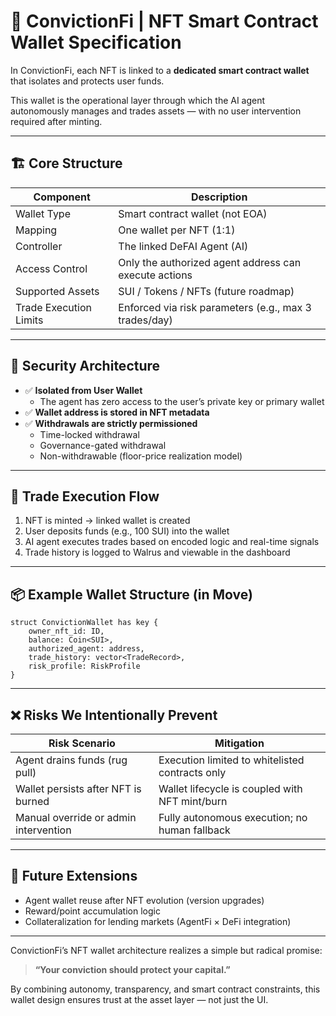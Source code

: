 # 🧾 ConvictionFi | NFT Smart Contract Wallet Specification

In ConvictionFi, each NFT is linked to a **dedicated smart contract wallet** that isolates and protects user funds.

This wallet is the operational layer through which the AI agent autonomously manages and trades assets — with no user intervention required after minting.

---

## 🏗️ Core Structure

| Component              | Description                                           |
| ---------------------- | ----------------------------------------------------- |
| Wallet Type            | Smart contract wallet (not EOA)                       |
| Mapping                | One wallet per NFT (1:1)                              |
| Controller             | The linked DeFAI Agent (AI)                           |
| Access Control         | Only the authorized agent address can execute actions |
| Supported Assets       | SUI / Tokens / NFTs (future roadmap)                  |
| Trade Execution Limits | Enforced via risk parameters (e.g., max 3 trades/day) |

---

## 🔐 Security Architecture

- ✅ **Isolated from User Wallet**
  - The agent has zero access to the user’s private key or primary wallet
- ✅ **Wallet address is stored in NFT metadata**
- ✅ **Withdrawals are strictly permissioned**
  - Time-locked withdrawal
  - Governance-gated withdrawal
  - Non-withdrawable (floor-price realization model)

---

## 🔄 Trade Execution Flow

1. NFT is minted → linked wallet is created
2. User deposits funds (e.g., 100 SUI) into the wallet
3. AI agent executes trades based on encoded logic and real-time signals
4. Trade history is logged to Walrus and viewable in the dashboard

---

## 📦 Example Wallet Structure (in Move)

```move
struct ConvictionWallet has key {
    owner_nft_id: ID,
    balance: Coin<SUI>,
    authorized_agent: address,
    trade_history: vector<TradeRecord>,
    risk_profile: RiskProfile
}
```

---

## ❌ Risks We Intentionally Prevent

| Risk Scenario                         | Mitigation                                      |
| ------------------------------------- | ----------------------------------------------- |
| Agent drains funds (rug pull)         | Execution limited to whitelisted contracts only |
| Wallet persists after NFT is burned   | Wallet lifecycle is coupled with NFT mint/burn  |
| Manual override or admin intervention | Fully autonomous execution; no human fallback   |

---

## 🧬 Future Extensions

- Agent wallet reuse after NFT evolution (version upgrades)
- Reward/point accumulation logic
- Collateralization for lending markets (AgentFi × DeFi integration)

---

ConvictionFi’s NFT wallet architecture realizes a simple but radical promise:

> **“Your conviction should protect your capital.”**

By combining autonomy, transparency, and smart contract constraints, this wallet design ensures trust at the asset layer — not just the UI.
